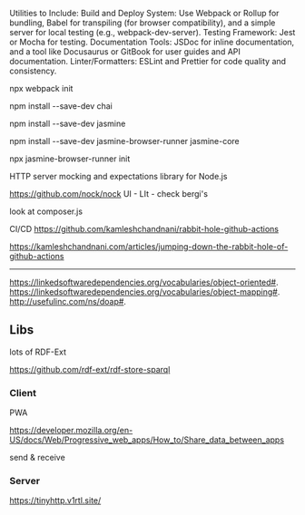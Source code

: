 Utilities to Include:
Build and Deploy System: Use Webpack or Rollup for bundling, Babel for transpiling (for browser compatibility), and a simple server for local testing (e.g., webpack-dev-server).
Testing Framework: Jest or Mocha for testing.
Documentation Tools: JSDoc for inline documentation, and a tool like Docusaurus or GitBook for user guides and API documentation.
Linter/Formatters: ESLint and Prettier for code quality and consistency.

npx webpack init

npm install --save-dev chai

npm install --save-dev jasmine

npm install --save-dev jasmine-browser-runner jasmine-core

npx jasmine-browser-runner init

HTTP server mocking and expectations library for Node.js

https://github.com/nock/nock
UI - LIt - check bergi's

look at composer.js

CI/CD
https://github.com/kamleshchandnani/rabbit-hole-github-actions

https://kamleshchandnani.com/articles/jumping-down-the-rabbit-hole-of-github-actions

---

https://linkedsoftwaredependencies.org/vocabularies/object-oriented#.
https://linkedsoftwaredependencies.org/vocabularies/object-mapping#.
http://usefulinc.com/ns/doap#.

## Libs

lots of RDF-Ext

https://github.com/rdf-ext/rdf-store-sparql

### Client

PWA

https://developer.mozilla.org/en-US/docs/Web/Progressive_web_apps/How_to/Share_data_between_apps

send & receive

### Server

https://tinyhttp.v1rtl.site/

